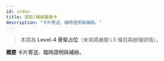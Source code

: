 ```yaml
---
id: index
title: 領取/補辦醫療卡
description: "卡片寄送、臨時證明與補辦。"
---
```


> 本頁為 **Level-4 骨架占位**（未來將展開 L5 條目與辦理詳情）。

**概要**
卡片寄送、臨時證明與補辦。
